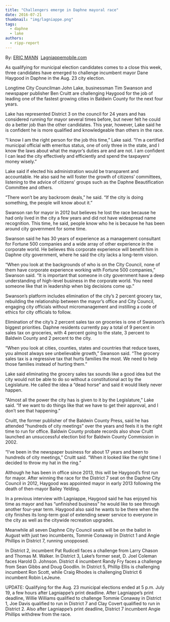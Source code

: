 ```yaml
---
title: "Challengers emerge in Daphne mayoral race"
date: 2016-07-21
thumbnail: "img/lagniappe.png"
tags: 
  - daphne
  - lake
authors: 
  - ripp-report
---
```


By: [ERIC MANN](mailto:eric@lagniappemobile.com "More from Eric Mann")  [Lagniappemobile.com](https://lagniappemobile.com)

As qualifying for municipal election candidates comes to a close this week, three candidates have emerged to challenge incumbent mayor Dane Haygood in Daphne in the Aug. 23 city election.

Longtime City Councilman John Lake, businessman Tim Swanson and newspaper publisher Ben Cruitt are challenging Haygood for the job of leading one of the fastest growing cities in Baldwin County for the next four years.

Lake has represented District 3 on the council for 24 years and has considered running for mayor several times before, but never felt he could do a better job than the other candidates. This year, however, Lake said he is confident he is more qualified and knowledgeable than others in the race.

“I know I am the right person for the job this time,” Lake said. “I’m a certified municipal official with emeritus status, one of only three in the state, and I know the laws about what the mayor’s duties are and are not. I am confident I can lead the city effectively and efficiently and spend the taxpayers’ money wisely.”

Lake said if elected his administration would be transparent and accountable. He also said he will foster the growth of citizens’ committees, listening to the advice of citizens’ groups such as the Daphne Beautification Committee and others.

“There won’t be any backroom deals,” he said. “If the city is doing something, the people will know about it.”

Swanson ran for mayor in 2012 but believes he lost the race because he had only lived in the city a few years and did not have widespread name recognition. This time, he said, people know who he is because he has been around city government for some time.

Swanson said he has 30 years of experience as a management consultant for Fortune 500 companies and a wide array of other experience in the corporate world. He believes this corporate experience will benefit him in Daphne city government, where he said the city lacks a long-term vision.

“When you look at the backgrounds of who is on the City Council, none of them have corporate experience working with Fortune 500 companies,” Swanson said. “It is important that someone in city government have a deep understanding of high-level business in the corporate world. You need someone like that in leadership when big decisions come up.”

Swanson’s platform includes elimination of the city’s 2 percent grocery tax, rebuilding the relationship between the mayor’s office and City Council, engaging city officials without micromanagement and instilling a code of ethics for city officials to follow.

Elimination of the city’s 2 percent sales tax on groceries is one of Swanson’s biggest priorities. Daphne residents currently pay a total of 9 percent in sales tax on groceries, with 4 percent going to the state, 3 percent to Baldwin County and 2 percent to the city.

“When you look at cities, counties, states and countries that reduce taxes, you almost always see unbelievable growth,” Swanson said. “The grocery sales tax is a regressive tax that hurts families the most. We need to help those families instead of hurting them.”

Lake said eliminating the grocery sales tax sounds like a good idea but the city would not be able to do so without a constitutional act by the Legislature. He called the idea a “dead horse” and said it would likely never happen.

“Almost all the power the city has is given to it by the Legislature,” Lake said. “If we want to do things like that we have to get their approval, and I don’t see that happening.”

Cruitt, the former publisher of the Baldwin County Press, said he has attended “hundreds of city meetings” over the years and feels it is the right time to run for office. Baldwin County probate records also show Cruitt launched an unsuccessful election bid for Baldwin County Commission in 2002.

“I’ve been in the newspaper business for about 17 years and been to hundreds of city meetings,” Cruitt said. “When it looked like the right time I decided to throw my hat in the ring.”

Although he has been in office since 2013, this will be Haygood’s first run for mayor. After winning the race for the District 7 seat on the Daphne City Council in 2012, Haygood was appointed mayor in early 2013 following the death of then-mayor Bailey Yelding.

In a previous interview with Lagniappe, Haygood said he has enjoyed his time as mayor and has “unfinished business” he would like to see through another four-year term. Haygood also said he wants to be there when the city finishes its long-term goal of extending sewer service to everyone in the city as well as the citywide recreation upgrades.

Meanwhile all seven Daphne City Council seats will be on the ballot in August with just two incumbents, Tommie Conaway in District 1 and Angie Phillips in District 7, running unopposed.

In District 2, incumbent Pat Rudicell faces a challenge from Larry Chason and Thomas M. Walker. In District 3, Lake’s former seat, D. Joel Coleman faces Harold D. Johnson. District 4 incumbent Randy Fry faces a challenge from Sean Gibbs and Doug Goodlin. In District 5, Phillip Ellis is challenging incumbent Ron Scott, while Craig Rhodes is challenging District 6 incumbent Robin LeJeune.

UPDATE: Qualifying for the Aug. 23 municipal elections ended at 5 p.m. July 19, a few hours after Lagniappe’s print deadline. After Lagniappe’s print deadline, Willie Williams qualified to challenge Tommie Conaway in District 1, Joe Davis qualified to run in District 7 and Clay Covert qualified to run in District 2. Also after Lagniappe’s print deadline, District 7 incumbent Angie Phillips withdrew from the race.
